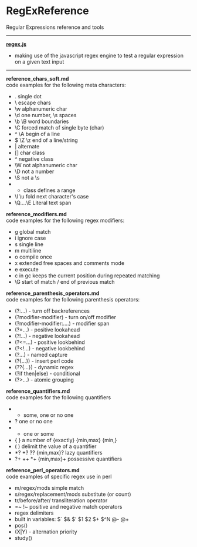 # RegExReference

Regular Expressions reference and tools

---

**[regex.js](./regex.js)**</br>
- making use of the javascript regex engine to test a regular expression on a given text input

---

**reference_chars_soft.md**</br>
code examples for the following meta characters:</br>
- . single dot
- \ escape chars
- \w alphanumeric char
- \d one number, \s spaces
- \b \B word boundaries
- \C forced match of single byte (char)
- ^ \A begin of a line
- $ \Z \z end of a line/string
- | alternate
- [] char class
- ^ negative class
- \W not alphanumeric char
- \D not a number
- \S not a \s
- - class defines a range
- \l \u fold next character's case
- \Q....\E Literal text span


**reference_modifiers.md**</br>
code examples for the following regex modifiers:</br>
- g global match
- i	ignore case
- s single line
- m multiline
- o compile once
- x	extended free spaces and comments mode
- e execute
- c in gc keeps the current position during repeated matching
- \G start of match / end of previous match

**reference_parenthesis_operators.md**</br>
code examples for the following parenthesis operators:</br>
- (?:...) - turn off backreferences
- (?modifier-modifier) - turn on/off modifier
- (?modifier-modifier:....) - modifier span
- (?=...) - positive lookahead
- (?!...) - negative lookahead
- (?<=...) - positive lookbehind
- (?<!...) - negative lookbehind
- (?...) - named capture
- (?{...}) - insert perl code
- (??{...}) - dynamic regex
- (?if then|else) - conditional
- (?>...) - atomic grouping

**reference_quantifiers.md**</br>
code examples for the following quantifiers</br>
- * some, one or no one
- ? one or no one
- + one or some
- { } a number of {exactly} {min,max} {min,}
- ( ) delimit the value of a quantifier
- *? +? ?? {min,max}? lazy quantifiers
- ?+ ++ *+ {min,max}+ possessive quantifiers

**reference_perl_operators.md**</br>
code examples of specific regex use in perl</br>
- m/regex/mods simple match
- s/regex/replacement/mods substitute (or count)
- tr/before/after/ transliteration operator
- =~ !~ positive and negative match operators
- regex delimiters
- built in variables:  $` $& $' $1 $2 $+ $^N @- @+
- pos()
- (X|Y) - alternation priority
- study()

